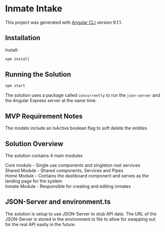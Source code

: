 # Inmate Intake

This project was generated with [Angular CLI](https://github.com/angular/angular-cli) version 9.1.1.

## Installation

Install:

```sh
npm install
```

## Running the Solution

```sh
npm start
```

The solution uses a package called `concurrently` to run the `json-server` and the Angular Express server at the same time.

## MVP Requirement Notes

The models include an IsActive boolean flag to soft delete the entities 

## Solution Overview

The solution contains 4 main modules 

Core module - Single use components and singleton root services \
Shared Module - Shared components, Services and Pipes \
Home Module - Contains the dashboard component and serves as the landing page for the system \
Inmate Module - Responsible for creating and editing inmates

## JSON-Server and environment.ts

The solution is setup to use JSON-Server to stub API data. The URL of the JSON-Server is stored in the environment.ts file to allow for swapping out for the real API easily in the future.